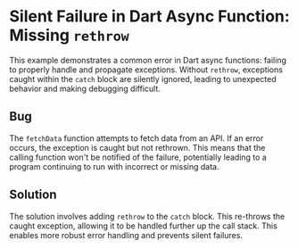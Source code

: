 # Silent Failure in Dart Async Function: Missing `rethrow`

This example demonstrates a common error in Dart async functions: failing to properly handle and propagate exceptions.  Without `rethrow`, exceptions caught within the `catch` block are silently ignored, leading to unexpected behavior and making debugging difficult.

## Bug
The `fetchData` function attempts to fetch data from an API.  If an error occurs, the exception is caught but not rethrown. This means that the calling function won't be notified of the failure, potentially leading to a program continuing to run with incorrect or missing data.

## Solution
The solution involves adding `rethrow` to the `catch` block. This re-throws the caught exception, allowing it to be handled further up the call stack.  This enables more robust error handling and prevents silent failures.